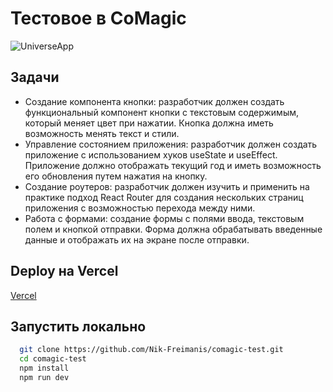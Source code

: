 # Тестовое в CoMagic

![UniverseApp](https://i.ibb.co/GVR1WtC/Screenshot-2024-02-16-at-09-41-17.png)

## Задачи

- Создание компонента кнопки: разработчик должен создать функциональный компонент кнопки с текстовым содержимым, который меняет цвет при нажатии. Кнопка должна иметь возможность менять текст и стили. 
- Управление состоянием приложения: разработчик должен создать приложение с использованием хуков useState и useEffect. Приложение должно отображать текущий год и иметь возможность его обновления путем нажатия на кнопку. 
- Создание роутеров: разработчик должен изучить и применить на практике подход React Router для создания нескольких страниц приложения с возможностью перехода между ними. 
- Работа с формами: создание формы с полями ввода, текстовым полем и кнопкой отправки. Форма должна обрабатывать введенные данные и отображать их на экране после отправки.


## Deploy на Vercel 

[Vercel](https://comagic-test.vercel.app)

## Запустить локально

```sh
  git clone https://github.com/Nik-Freimanis/comagic-test.git
  cd comagic-test
  npm install
  npm run dev
```
